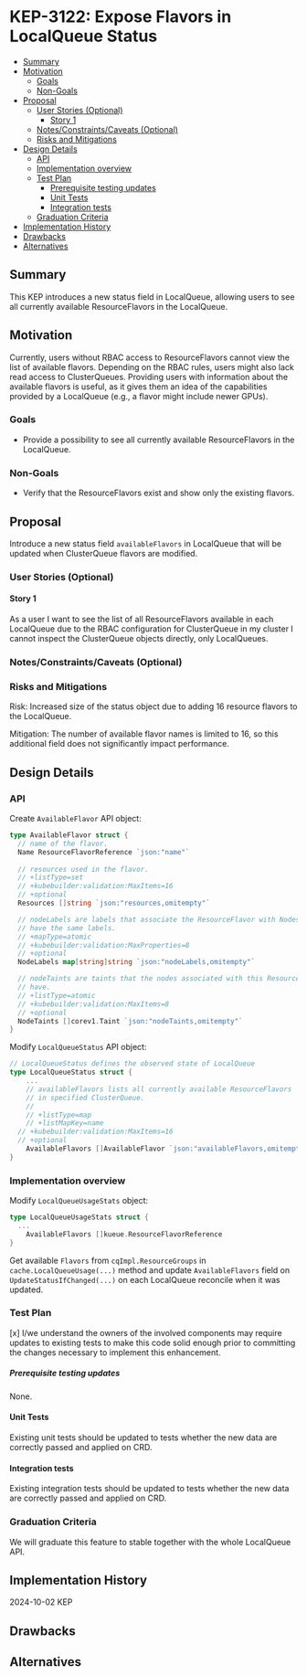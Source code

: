 # KEP-3122: Expose Flavors in LocalQueue Status

<!-- toc -->
- [Summary](#summary)
- [Motivation](#motivation)
  - [Goals](#goals)
  - [Non-Goals](#non-goals)
- [Proposal](#proposal)
  - [User Stories (Optional)](#user-stories-optional)
    - [Story 1](#story-1)
  - [Notes/Constraints/Caveats (Optional)](#notesconstraintscaveats-optional)
  - [Risks and Mitigations](#risks-and-mitigations)
- [Design Details](#design-details)
  - [API](#api)
  - [Implementation overview](#implementation-overview)
  - [Test Plan](#test-plan)
      - [Prerequisite testing updates](#prerequisite-testing-updates)
    - [Unit Tests](#unit-tests)
    - [Integration tests](#integration-tests)
  - [Graduation Criteria](#graduation-criteria)
- [Implementation History](#implementation-history)
- [Drawbacks](#drawbacks)
- [Alternatives](#alternatives)
<!-- /toc -->

## Summary

This KEP introduces a new status field in LocalQueue, allowing users to see
all currently available ResourceFlavors in the LocalQueue.

## Motivation

Currently, users without RBAC access to ResourceFlavors cannot view the list
of available flavors. Depending on the RBAC rules, users might also lack read
access to ClusterQueues. Providing users with information about the available
flavors is useful, as it gives them an idea of the capabilities provided by
a LocalQueue (e.g., a flavor might include newer GPUs).

### Goals

- Provide a possibility to see all currently available ResourceFlavors in 
  the LocalQueue.

### Non-Goals

- Verify that the ResourceFlavors exist and show only the existing flavors.

## Proposal

Introduce a new status field `availableFlavors` in LocalQueue 
that will be updated when ClusterQueue flavors are modified.

### User Stories (Optional)

#### Story 1

As a user I want to see the list of all ResourceFlavors available in each LocalQueue 
due to the RBAC configuration for ClusterQueue in my cluster I cannot inspect the 
ClusterQueue objects directly, only LocalQueues.

### Notes/Constraints/Caveats (Optional)

### Risks and Mitigations

Risk: Increased size of the status object due to adding 16 resource flavors 
to the LocalQueue.

Mitigation: The number of available flavor names is limited to 16, so this 
additional field does not significantly impact performance.

## Design Details

### API

Create `AvailableFlavor` API object:

```go
type AvailableFlavor struct {
  // name of the flavor.
  Name ResourceFlavorReference `json:"name"`
  
  // resources used in the flavor.
  // +listType=set
  // +kubebuilder:validation:MaxItems=16
  // +optional
  Resources []string `json:"resources,omitempty"`

  // nodeLabels are labels that associate the ResourceFlavor with Nodes that
  // have the same labels.
  // +mapType=atomic
  // +kubebuilder:validation:MaxProperties=8
  // +optional
  NodeLabels map[string]string `json:"nodeLabels,omitempty"`

  // nodeTaints are taints that the nodes associated with this ResourceFlavor
  // have.
  // +listType=atomic
  // +kubebuilder:validation:MaxItems=8
  // +optional
  NodeTaints []corev1.Taint `json:"nodeTaints,omitempty"`
}
```

Modify `LocalQueueStatus` API object:

```go
// LocalQueueStatus defines the observed state of LocalQueue
type LocalQueueStatus struct {
	...
	// availableFlavors lists all currently available ResourceFlavors
	// in specified ClusterQueue.
	//
	// +listType=map
	// +listMapKey=name
  // +kubebuilder:validation:MaxItems=16
  // +optional
	AvailableFlavors []AvailableFlavor `json:"availableFlavors,omitempty"`
}
```

### Implementation overview

Modify `LocalQueueUsageStats` object:

```go
type LocalQueueUsageStats struct {
  ...
	AvailableFlavors []kueue.ResourceFlavorReference
}
```

Get available `Flavors` from `cqImpl.ResourceGroups` in `cache.LocalQueueUsage(...)` 
method and update `AvailableFlavors` field on `UpdateStatusIfChanged(...)`
on each LocalQueue reconcile when it was updated.

### Test Plan

<!--
**Note:** *Not required until targeted at a release.*
The goal is to ensure that we don't accept enhancements with inadequate testing.

All code is expected to have adequate tests (eventually with coverage
expectations). Please adhere to the [Kubernetes testing guidelines][testing-guidelines]
when drafting this test plan.

[testing-guidelines]: https://git.k8s.io/community/contributors/devel/sig-testing/testing.md
-->

[x] I/we understand the owners of the involved components may require updates to
existing tests to make this code solid enough prior to committing the changes necessary
to implement this enhancement.

##### Prerequisite testing updates

<!--
Based on reviewers feedback describe what additional tests need to be added prior
implementing this enhancement to ensure the enhancements have also solid foundations.
-->

None.

#### Unit Tests

Existing unit tests should be updated to tests whether the new data are correctly
passed and applied on CRD.

#### Integration tests

Existing integration tests should be updated to tests whether the new data are correctly
passed and applied on CRD.

### Graduation Criteria

We will graduate this feature to stable together with the whole LocalQueue API.

## Implementation History

2024-10-02 KEP

## Drawbacks

## Alternatives